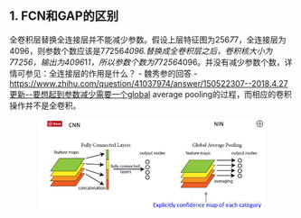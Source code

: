 ## 1. FCN和GAP的区别  

全卷积层替换全连接层并不能减少参数。假设上层特征图为256*7*7，全连接层为4096，则参数个数应该是7*7*256*4096.替换成全卷积层之后，卷积核大小为7*7*256，输出为4096*1*1，所以参数个数为7*7*256*4096。并没有减少参数个数，详情可参见：全连接层的作用是什么？ - 魏秀参的回答 - https://www.zhihu.com/question/41037974/answer/150522307--2018.4.27更新--要想起到参数减少需要一个global average pooling的过程，而相应的卷积操作并不是全卷积。  

<p align="center">
  <img src="../Image/fc_gap.png" alt="samples" width="400px">
</p>

